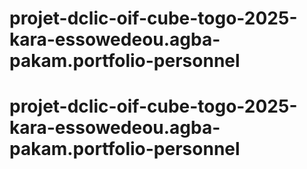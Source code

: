 # projet-dclic-oif-cube-togo-2025-kara-essowedeou.agba-pakam.portfolio-personnel
# projet-dclic-oif-cube-togo-2025-kara-essowedeou.agba-pakam.portfolio-personnel
